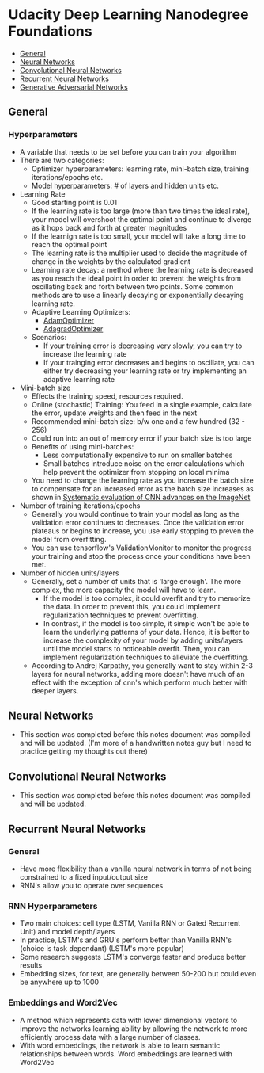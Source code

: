 # Udacity Deep Learning Nanodegree Foundations

* [General](#general)
* [Neural Networks](#neural-networks)
* [Convolutional Neural Networks](#convolutional-neural-networks)
* [Recurrent Neural Networks](#recurrent-neural-networks)
* [Generative Adversarial Networks](#generative-adversarial-networks)

## General

### Hyperparameters

* A variable that needs to be set before you can train your algorithm
* There are two categories: 
	* Optimizer hyperparameters: learning rate, mini-batch size, training iterations/epochs etc.
	* Model hyperparameters: # of layers and hidden units etc.
* Learning Rate
	* Good starting point is 0.01
	* If the learning rate is too large (more than two times the ideal rate), your model will overshoot the optimal point and continue to diverge as it hops back and forth at greater magnitudes
	* If the learnign rate is too small, your model will take a long time to reach the optimal point
	* The learning rate is the multiplier used to decide the magnitude of change in the weights by the calculated gradient
	* Learning rate decay: a method where the learning rate is decreased as you reach the ideal point in order to prevent the weights from oscillating back and forth between two points. Some common methods are to use a linearly decaying or exponentially decaying learning rate. 
	* Adaptive Learning Optimizers:
		* [AdamOptimizer](https://www.tensorflow.org/api_docs/python/tf/train/AdamOptimizer)
		* [AdagradOptimizer](https://www.tensorflow.org/api_docs/python/tf/train/AdagradOptimizer)
	* Scenarios: 
		* If your training error is decreasing very slowly, you can try to increase the learning rate
		* If your trainging error decreases and begins to oscillate, you can either try decreasing your learning rate or try implementing an adaptive learning rate
* Mini-batch size
	* Effects the training speed, resources required. 
	* Online (stochastic) Training: You feed in a single example, calculate the error, update weights and then feed in the next
	* Recommended mini-batch size: b/w one and a few hundred (32 - 256)
	* Could run into an out of memory error if your batch size is too large
	* Benefits of using mini-batches:
		* Less computationally expensive to run on smaller batches
		* Small batches introduce noise on the error calculations which help prevent the optimizer from stopping on local minima
	* You need to change the learning rate as you increase the batch size to compensate for an increased error as the batch size increases as shown in [Systematic evaluation of CNN advances on the ImageNet](https://arxiv.org/abs/1606.02228)
* Number of training iterations/epochs
	* Generally you would continue to train your model as long as the validation error continues to decreases. Once the validation error plateaus or begins to increase, you use early stopping to preven the model from overfitting.
	* You can use tensorflow's ValidationMonitor to monitor the progress your training and stop the process once your conditions have been met. 
* Number of hidden units/layers
	* Generally, set a number of units that is 'large enough'. The more complex, the more capacity the model will have to learn. 
		* If the model is too complex, it could overfit and try to memorize the data. In order to prevent this, you could implement regularization techniques to prevent overfitting. 
		* In contrast, if the model is too simple, it simple won't be able to learn the underlying patterns of your data. Hence, it is better to increase the complexity of your model by adding units/layers until the model starts to noticeable overfit. Then, you can implement regularization techniques to alleviate the overfitting. 
	* According to Andrej Karpathy, you generally want to stay within 2-3 layers for neural networks, adding more doesn't have much of an effect with the exception of cnn's which perform much better with deeper layers. 

## Neural Networks

* This section was completed before this notes document was compiled and will be updated. (I'm more of a handwritten notes guy but I need to practice getting my thoughts out there)

## Convolutional Neural Networks

* This section was completed before this notes document was compiled and will be updated. 

## Recurrent Neural Networks

### General

* Have more flexibility than a vanilla neural network in terms of not being constrained to a fixed input/output size
* RNN's allow you to operate over sequences

### RNN Hyperparameters

* Two main choices: cell type (LSTM, Vanilla RNN or Gated Recurrent Unit) and model depth/layers
* In practice, LSTM's and GRU's perform better than Vanilla RNN's (choice is task dependant) (LSTM's more popular)
* Some research suggests LSTM's converge faster and produce better results
* Embedding sizes, for text, are generally between 50-200 but could even be anywhere up to 1000

### Embeddings and Word2Vec

* A method which represents data with lower dimensional vectors to improve the networks learning ability by allowing the network to more efficiently process data with a large number of classes. 
* With word embeddings, the network is able to learn semantic relationships between words. Word embeddings are learned with Word2Vec










